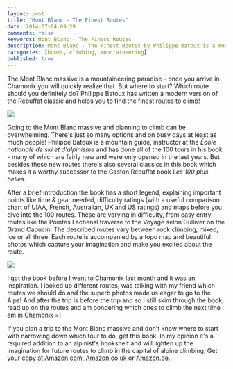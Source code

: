 ```yaml
---
layout: post
title: "Mont Blanc - The Finest Routes"
date: 2014-07-04 09:29
comments: false
keywords: Mont Blanc - The Finest Routes
description: Mont Blanc - The Finest Routes by Philippe Batoux is a modern take on the Rébuffat classic!
categories: [books, climbing, mountaineering]
published: true
---
```


The Mont Blanc massive is a mountaineering paradise - once you arrive in Chamonix you will quickly realize that. But where to start? Which route should you definitely do? Philippe Batoux has written a modern version of the Rébuffat classic and helps you to find the finest routes to climb!

<img style="max-width:100%" src="https://farm3.staticflickr.com/2913/14590314533_473cc7c842_b.jpg#tl-541506463084838914;1043138249" class="alwaysThinglink"/><script async charset="utf-8" src="//cdn.thinglink.me/jse/embed.js"></script>

<!-- more -->

Going to the Mont Blanc massive and planning to climb can be overwhelming. There's just so many options and on busy days at least as much people! Philippe Batoux is a mountain guide, instructor at the *École nationale de ski et d'alpinisme* and has done all of the 100 tours in his book - many of which are fairly new and were only opened in the last years. But besides these new routes there's also several classics in this book which makes it a worthy successor to the Gaston Rébuffat book *Les 100 plus belles*.

After a brief introduction the book has a short legend, explaining important points like time & gear needed, difficulty ratings (with a useful comparison chart of UIAA, French, Australian, UK and US ratings) and maps before you dive into the 100 routes. These are varying in difficulty, from easy entry routes like the Pointes Lachenal traverse to the Voyage selon Gulliver on the Grand Capucin. The described routes vary between rock climbing, mixed, ice or all three. Each route is accompanied by a topo map and beautiful photos which capture your imagination and make you excited about the route. 

<img style="max-width:100%" src="https://farm3.staticflickr.com/2912/14383550730_1146425ae4_b.jpg#tl-541506463470714882;1043138249" class="alwaysThinglink"/><script async charset="utf-8" src="//cdn.thinglink.me/jse/embed.js"></script>

I got the book before I went to Chamonix last month and it was an inspiration. I looked up different routes, was talking with my friend which routes we should do and the superb photos made us eager to go to the Alps! And after the trip is before the trip and so I still skim through the book, read up on the routes and am pondering which ones to climb the next time I am in Chamonix =)

If you plan a trip to the Mont Blanc massive and don't know where to start with narrowing down which tour to do, get this book. In my opinion it's a required addition to an alpinist's bookshelf and will lighten up the imagination for future routes to climb in the capital of alpine climbing. Get your copy at [Amazon.com](http://amzn.to/1q1QMPc), [Amazon.co.uk](http://amzn.to/1zcc3f8) or [Amazon.de](http://amzn.to/1t4GUcU).
